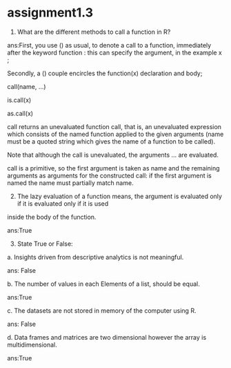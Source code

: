 # assignment1.3
1. What are the different methods to call a function in R? 

ans:First, you use () as usual, to denote a call to a function, immediately after the keyword function : this can specify the argument, in the example x ;

Secondly, a () couple encircles the function(x) declaration and body;

call(name, …)

is.call(x)

as.call(x)

call returns an unevaluated function call, that is, an unevaluated expression which consists of the named function applied to the given arguments (name must be a quoted string which gives the name of a function to be called). 

Note that although the call is unevaluated, the arguments … are evaluated.

call is a primitive, so the first argument is taken as name and the remaining arguments as arguments for the constructed call: if the first argument is named the name must partially match name.



2. The lazy evaluation of a function means, the argument is evaluated only if it is evaluated only if it is used 

inside the body of the function.

ans:True 



3. State True or False: 

a. Insights driven from descriptive analytics is not meaningful.

ans: False 

b. The number of values in each Elements of a list, should be equal. 

ans:True 

c. The datasets are not stored in memory of the computer using R.

ans: False 

d. Data frames and matrices are two dimensional however the array is multidimensional.

ans:True  
